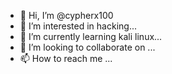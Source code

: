 - 👋 Hi, I’m @cypherx100
- 👀 I’m interested in hacking...
- 🌱 I’m currently learning kali linux...
- 💞️ I’m looking to collaborate on ...
- 📫 How to reach me ...

<!---
cypherx100/cypherx100 is a ✨ special ✨ repository because its `README.md` (this file) appears on your GitHub profile.
You can click the Preview link to take a look at your changes.
--->
